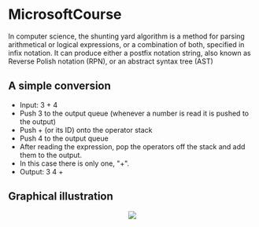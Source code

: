 # MicrosoftCourse
In computer science, the shunting yard algorithm is a method for parsing arithmetical or logical expressions, or a combination of both, specified in infix notation. It can produce either a postfix notation string, also known as Reverse Polish notation (RPN), or an abstract syntax tree (AST)

## A simple conversion
- Input: 3 + 4
- Push 3 to the output queue (whenever a number is read it is pushed to the output)
- Push + (or its ID) onto the operator stack
- Push 4 to the output queue
- After reading the expression, pop the operators off the stack and add them to the output.
- In this case there is only one, "+".
- Output: 3 4 +
## Graphical illustration
<p align="center">
<img src="https://upload.wikimedia.org/wikipedia/commons/thumb/2/24/Shunting_yard.svg/800px-Shunting_yard.svg.png">
</p>